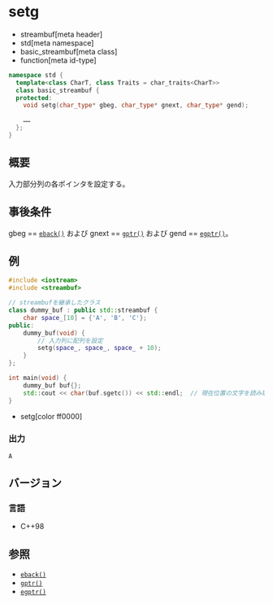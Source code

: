 # setg
* streambuf[meta header]
* std[meta namespace]
* basic_streambuf[meta class]
* function[meta id-type]

```cpp
namespace std {
  template<class CharT, class Traits = char_traits<CharT>>
  class basic_streambuf {
  protected:
    void setg(char_type* gbeg, char_type* gnext, char_type* gend);

    ……
  };
}
```

## 概要
入力部分列の各ポインタを設定する。

## 事後条件
gbeg == [`eback()`](eback.md) および gnext == [`gptr()`](gptr.md) および gend == [`egptr()`](egptr.md)。

## 例
```cpp example
#include <iostream>
#include <streambuf>

// streambufを継承したクラス
class dummy_buf : public std::streambuf {
    char space_[10] = {'A', 'B', 'C'};
public:
    dummy_buf(void) {
        // 入力列に配列を設定
        setg(space_, space_, space_ + 10);
    }
};

int main(void) {
    dummy_buf buf{};
    std::cout << char(buf.sgetc()) << std::endl;  // 現在位置の文字を読み取る
}
```
* setg[color ff0000]

### 出力
```
A
```

## バージョン
### 言語
- C++98

## 参照
- [`eback()`](eback.md)
- [`gptr()`](gptr.md)
- [`egptr()`](egptr.md)
